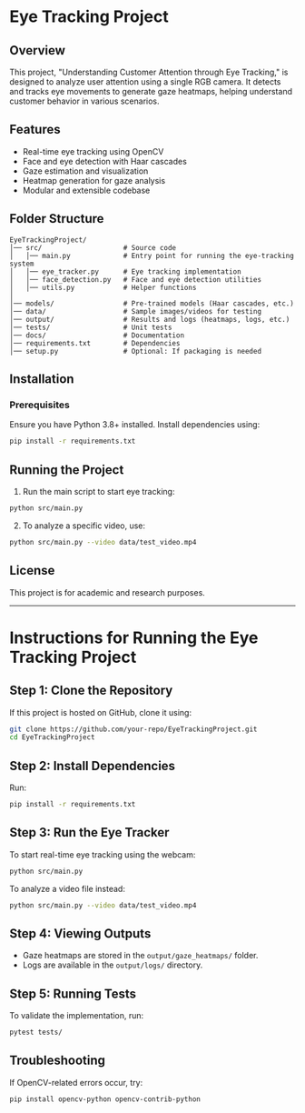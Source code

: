 # Eye Tracking Project

## Overview
This project, "Understanding Customer Attention through Eye Tracking," is designed to analyze user attention using a single RGB camera. It detects and tracks eye movements to generate gaze heatmaps, helping understand customer behavior in various scenarios.

## Features
- Real-time eye tracking using OpenCV
- Face and eye detection with Haar cascades
- Gaze estimation and visualization
- Heatmap generation for gaze analysis
- Modular and extensible codebase

## Folder Structure
```
EyeTrackingProject/
│── src/                    # Source code
│   │── main.py             # Entry point for running the eye-tracking system
│   │── eye_tracker.py      # Eye tracking implementation
│   │── face_detection.py   # Face and eye detection utilities
│   │── utils.py            # Helper functions
│
│── models/                 # Pre-trained models (Haar cascades, etc.)
│── data/                   # Sample images/videos for testing
│── output/                 # Results and logs (heatmaps, logs, etc.)
│── tests/                  # Unit tests
│── docs/                   # Documentation
│── requirements.txt        # Dependencies
│── setup.py                # Optional: If packaging is needed
```

## Installation
### Prerequisites
Ensure you have Python 3.8+ installed. Install dependencies using:
```bash
pip install -r requirements.txt
```

## Running the Project
1. Run the main script to start eye tracking:
```bash
python src/main.py
```
2. To analyze a specific video, use:
```bash
python src/main.py --video data/test_video.mp4
```

## License
This project is for academic and research purposes.

---

# Instructions for Running the Eye Tracking Project

## Step 1: Clone the Repository
If this project is hosted on GitHub, clone it using:
```bash
git clone https://github.com/your-repo/EyeTrackingProject.git
cd EyeTrackingProject
```

## Step 2: Install Dependencies
Run:
```bash
pip install -r requirements.txt
```

## Step 3: Run the Eye Tracker
To start real-time eye tracking using the webcam:
```bash
python src/main.py
```

To analyze a video file instead:
```bash
python src/main.py --video data/test_video.mp4
```

## Step 4: Viewing Outputs
- Gaze heatmaps are stored in the `output/gaze_heatmaps/` folder.
- Logs are available in the `output/logs/` directory.

## Step 5: Running Tests
To validate the implementation, run:
```bash
pytest tests/
```

## Troubleshooting
If OpenCV-related errors occur, try:
```bash
pip install opencv-python opencv-contrib-python
```

